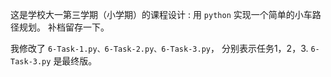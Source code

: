 这是学校大一第三学期（小学期）的课程设计 : 用 `python` 实现一个简单的小车路径规划。 补档留存一下。

我修改了 `6-Task-1.py、6-Task-2.py、6-Task-3.py`， 分别表示任务1，2，3.
`6-Task-3.py` 是最终版。